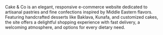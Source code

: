 Cake & Co is an elegant, responsive e-commerce website dedicated to artisanal pastries and fine confections inspired by Middle Eastern flavors. Featuring handcrafted desserts like Baklava, Kunafa, and customized cakes, the site offers a delightful shopping experience with fast delivery, a welcoming atmosphere, and options for every dietary need.

